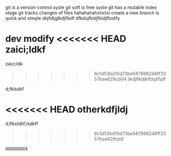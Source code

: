 git is a version control syste
git soft is free syste
git has a mutable index stage
git tracks changes of files
hahahahahxiixiixi
create a new branch is quick and simple
dkjfdljglkdjflkdf
dfkdsjfkldjfkldjflodify 

dev modify
<<<<<<< HEAD
zaici;ldkf
=======
zaici;ldk
>>>>>>> 6c1d53bd10d73be587898246ff3357bae629cb04
jlkdjflkdjklfdsjlfljdf

d;fklsdkf

<<<<<<< HEAD
otherkdfjldj
=======
d;flksldkf;lsdkff
>>>>>>> 6c1d53bd10d73be587898246ff3357bae629cb0



llllllllllllllllll4
